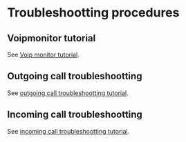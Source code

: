 # Troubleshootting procedures

## Voipmonitor tutorial

See [Voip monitor tutorial](voipmonitor_tutorial_intro.md).

## Outgoing call troubleshootting

See [outgoing call troubleshootting tutorial](app_orig_call_troubleshooting.md).

## Incoming call troubleshootting

See [incoming call troubleshootting tutorial](incoming_call_troubleshooting.md).



